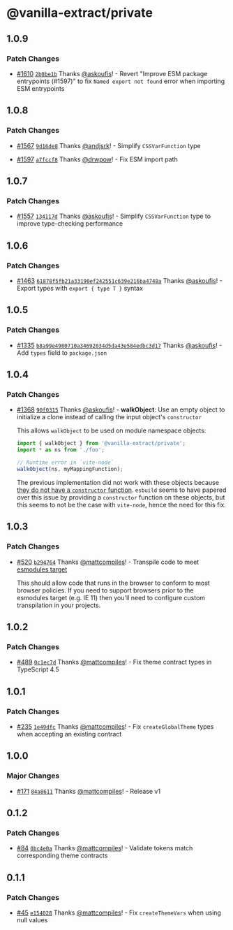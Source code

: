 # @vanilla-extract/private

## 1.0.9

### Patch Changes

- [#1610](https://github.com/vanilla-extract-css/vanilla-extract/pull/1610) [`2b0be1b`](https://github.com/vanilla-extract-css/vanilla-extract/commit/2b0be1be15dcdc3df3248305fe80e566cce794cd) Thanks [@askoufis](https://github.com/askoufis)! - Revert "Improve ESM package entrypoints (#1597)" to fix `Named export not found` error when importing ESM entrypoints

## 1.0.8

### Patch Changes

- [#1567](https://github.com/vanilla-extract-css/vanilla-extract/pull/1567) [`9d16de8`](https://github.com/vanilla-extract-css/vanilla-extract/commit/9d16de85b149b531f2e049e8d93bdb862667ff1f) Thanks [@andjsrk](https://github.com/andjsrk)! - Simplify `CSSVarFunction` type

- [#1597](https://github.com/vanilla-extract-css/vanilla-extract/pull/1597) [`a7fccf8`](https://github.com/vanilla-extract-css/vanilla-extract/commit/a7fccf8a2626d610c060e095e0b9fb48a4ca5c9e) Thanks [@drwpow](https://github.com/drwpow)! - Fix ESM import path

## 1.0.7

### Patch Changes

- [#1557](https://github.com/vanilla-extract-css/vanilla-extract/pull/1557) [`134117d`](https://github.com/vanilla-extract-css/vanilla-extract/commit/134117d32e25d92edc24c8c863d757294d7b5df8) Thanks [@askoufis](https://github.com/askoufis)! - Simplify `CSSVarFunction` type to improve type-checking performance

## 1.0.6

### Patch Changes

- [#1463](https://github.com/vanilla-extract-css/vanilla-extract/pull/1463) [`61878f5fb21a33190ef242551c639e216ba4748a`](https://github.com/vanilla-extract-css/vanilla-extract/commit/61878f5fb21a33190ef242551c639e216ba4748a) Thanks [@askoufis](https://github.com/askoufis)! - Export types with `export { type T }` syntax

## 1.0.5

### Patch Changes

- [#1335](https://github.com/vanilla-extract-css/vanilla-extract/pull/1335) [`b8a99e4980710a34692034d5da43e584edbc3d17`](https://github.com/vanilla-extract-css/vanilla-extract/commit/b8a99e4980710a34692034d5da43e584edbc3d17) Thanks [@askoufis](https://github.com/askoufis)! - Add `types` field to `package.json`

## 1.0.4

### Patch Changes

- [#1368](https://github.com/vanilla-extract-css/vanilla-extract/pull/1368) [`90f0315`](https://github.com/vanilla-extract-css/vanilla-extract/commit/90f03153bb7c4a8d5b448eab228c46203e9cdaed) Thanks [@askoufis](https://github.com/askoufis)! - **walkObject**: Use an empty object to initialize a clone instead of calling the input object's `constructor`

  This allows `walkObject` to be used on module namespace objects:

  ```ts
  import { walkObject } from '@vanilla-extract/private';
  import * as ns from './foo';

  // Runtime error in `vite-node`
  walkObject(ns, myMappingFunction);
  ```

  The previous implementation did not work with these objects because [they do not have a `constructor` function][es6 spec].
  `esbuild` seems to have papered over this issue by providing a `constructor` function on these objects, but this seems to not be the case with `vite-node`, hence the need for this fix.

  [es6 spec]: https://262.ecma-international.org/6.0/#sec-module-namespace-objects

## 1.0.3

### Patch Changes

- [#520](https://github.com/vanilla-extract-css/vanilla-extract/pull/520) [`b294764`](https://github.com/vanilla-extract-css/vanilla-extract/commit/b294764b7f3401cec88760894ff19c60ca1d4d1d) Thanks [@mattcompiles](https://github.com/mattcompiles)! - Transpile code to meet [esmodules target](https://babeljs.io/docs/en/babel-preset-env#targetsesmodules)

  This should allow code that runs in the browser to conform to most browser policies. If you need to support browsers prior to the esmodules target (e.g. IE 11) then you'll need to configure custom transpilation in your projects.

## 1.0.2

### Patch Changes

- [#489](https://github.com/vanilla-extract-css/vanilla-extract/pull/489) [`0c1ec7d`](https://github.com/vanilla-extract-css/vanilla-extract/commit/0c1ec7d5bfa5c4e66b4655c4f417f2751af7b3e3) Thanks [@mattcompiles](https://github.com/mattcompiles)! - Fix theme contract types in TypeScript 4.5

## 1.0.1

### Patch Changes

- [#235](https://github.com/vanilla-extract-css/vanilla-extract/pull/235) [`1e49dfc`](https://github.com/vanilla-extract-css/vanilla-extract/commit/1e49dfc4fc21ccb53870e297e5e4664b098cc22e) Thanks [@mattcompiles](https://github.com/mattcompiles)! - Fix `createGlobalTheme` types when accepting an existing contract

## 1.0.0

### Major Changes

- [#171](https://github.com/vanilla-extract-css/vanilla-extract/pull/171) [`84a8611`](https://github.com/vanilla-extract-css/vanilla-extract/commit/84a8611972f32a00a6cbd85267a01dd2d31be869) Thanks [@mattcompiles](https://github.com/mattcompiles)! - Release v1

## 0.1.2

### Patch Changes

- [#84](https://github.com/vanilla-extract-css/vanilla-extract/pull/84) [`0bc4e0a`](https://github.com/vanilla-extract-css/vanilla-extract/commit/0bc4e0a164e9167e0356557f8feee42d7889d4b1) Thanks [@mattcompiles](https://github.com/mattcompiles)! - Validate tokens match corresponding theme contracts

## 0.1.1

### Patch Changes

- [#45](https://github.com/vanilla-extract-css/vanilla-extract/pull/45) [`e154028`](https://github.com/vanilla-extract-css/vanilla-extract/commit/e1540281d327fc0883f47255f710de3f9b342c64) Thanks [@mattcompiles](https://github.com/mattcompiles)! - Fix `createThemeVars` when using null values
